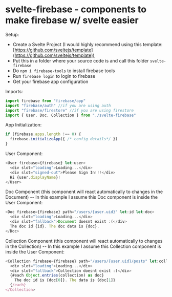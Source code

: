 # svelte-firebase - components to make firebase w/ svelte easier
Setup:
- Create a Svelte Project (I would highly recommend using this template: [https://github.com/sveltejs/template](https://github.com/sveltejs/template))
- Put this in a folder where your source code is and call this folder ``svelte-firebase``
- Do ``npm i firebase-tools`` to install firebase tools
- Run ``firebase login`` to login to firebase
- Get your firebase app configuration

Imports:
```javascript
import firebase from "firebase/app"
import "firebase/auth" //if you are using auth
import "firebase/firestore" //if you are using firestore
import { User, Doc, Collection } from "./svelte-firebase"
```

App Initialization:
```javascript
if (firebase.apps.length !== 0) {
  firebase.initializeApp({ /* config details*/ })
}
```

User Component:
```javascript
<User firebase={firebase} let:user>
  <div slot="loading">Loading...</div>
  <div slot="signed-out">Please Sign In!!!</div>
  Hi {user.displayName}!
</User>
```


Doc Component (this component will react automatically to changes in the Document) -- In this example I assume this Doc component is inside the User Component:
```javascript
<Doc firebase={firebase} path="/users/{user.uid}" let:id let:doc>
  <div slot="loading">Loading...</div>
  <div slot="fallback">Document doesnt exist :(</div>
  The doc id {id}. The doc data is {doc}.
</Doc>
```


Collection Component (this component will react automatically to changes in the Collection) -- In this example I assume this Collection component is inside the User Component:
```javascript
<Collection firebase={firebase} path="/users/{user.uid}/posts" let:collection>
  <div slot="loading">Loading...</div>
  <div slot="fallback">Collection doesnt exist :(</div>
  {#each Object.entries(collection) as doc}
    The doc id is {doc[0]}. The data is {doc[1]}
  {/each}
</Collection>
```
